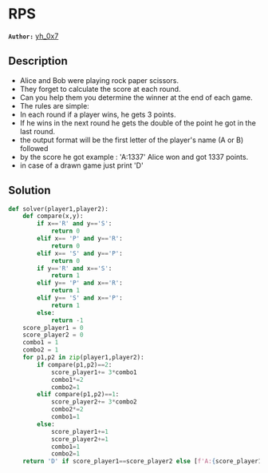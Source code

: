 # RPS

**`Author:`** [yh_0x7](https://github.com/yh-0x7)

## Description

- Alice and Bob were playing rock paper scissors.
- They forget to calculate the score at each round.
- Can you help them you determine the winner at the end of each game.
- The rules are simple:
- In each round if a player wins, he gets 3 points.
- If he wins in the next round he gets the double of the point he got in the last round.
- the output format will be the first letter of the player's name (A or B) followed
- by the score he got example : 'A:1337' Alice won and got 1337 points.
- in case of a drawn game just print 'D'


## Solution

```py
def solver(player1,player2):
    def compare(x,y):
        if x=='R' and y=='S':
            return 0
        elif x== 'P' and y=='R':
            return 0
        elif x== 'S' and y=='P':
            return 0
        if y=='R' and x=='S':
            return 1
        elif y== 'P' and x=='R':
            return 1
        elif y== 'S' and x=='P':
            return 1
        else:
            return -1
    score_player1 = 0
    score_player2 = 0
    combo1 = 1
    combo2 = 1
    for p1,p2 in zip(player1,player2):
        if compare(p1,p2)==2:
            score_player1+= 3*combo1
            combo1*=2
            combo2=1
        elif compare(p1,p2)==1:
            score_player2+= 3*combo2
            combo2*=2
            combo1=1
        else:
            score_player1+=1
            score_player2+=1
            combo1=1
            combo2=1
    return 'D' if score_player1==score_player2 else [f'A:{score_player1}',f'B:{score_player2}'][score_player1<score_player2]

```
